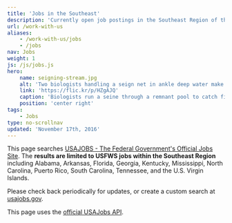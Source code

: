 ```yaml
---
title: 'Jobs in the Southeast'
description: 'Currently open job postings in the Southeast Region of the U.S. Fish and Wildlife Service from USAjobs.'
url: /work-with-us
aliases:
    - /work-with-us/jobs
    - /jobs
nav: Jobs
weight: 1
js: /js/jobs.js
hero:
    name: seigning-stream.jpg
    alt: 'Two biologists handling a seign net in ankle deep water make a splash as they try to catch fish.'
    link: 'https://flic.kr/p/HZgAJQ'
    caption: 'Biologists run a seine through a remnant pool to catch fish and move them to the new channel. Photo by Gary Peeples, USFWS.'
    position: 'center right'
tags:
    - Jobs
type: no-scrollnav
updated: 'November 17th, 2016'
---
```


This page searches [USAJOBS - The Federal Government's Official Jobs Site](https://www.usajobs.gov/).  The **results are limited to USFWS jobs within the Southeast Region** including Alabama, Arkansas, Florida, Georgia, Kentucky, Mississippi, North Carolina, Puerto Rico, South Carolina, Tennessee, and the U.S. Virgin Islands.

Please check back periodically for updates, or create a custom search at [usajobs.gov](http://usajobs.gov).

<ul class="card-list"></ul>

This page uses the [official USAJobs API](https://developer.usajobs.gov/).
